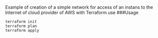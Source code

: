 Example of creation of a simple network for access of an instans to the Internet of cloud provider of AWS with Terraform use
###Usage
```
terraform init
terraform plan
terraform apply
```
